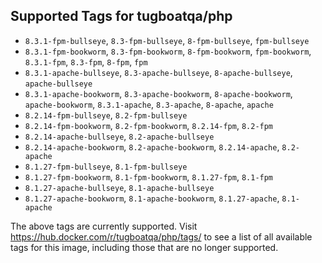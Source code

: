 ## Supported Tags for tugboatqa/php

* `8.3.1-fpm-bullseye`, `8.3-fpm-bullseye`, `8-fpm-bullseye`, `fpm-bullseye`
* `8.3.1-fpm-bookworm`, `8.3-fpm-bookworm`, `8-fpm-bookworm`, `fpm-bookworm`, `8.3.1-fpm`, `8.3-fpm`, `8-fpm`, `fpm`
* `8.3.1-apache-bullseye`, `8.3-apache-bullseye`, `8-apache-bullseye`, `apache-bullseye`
* `8.3.1-apache-bookworm`, `8.3-apache-bookworm`, `8-apache-bookworm`, `apache-bookworm`, `8.3.1-apache`, `8.3-apache`, `8-apache`, `apache`
* `8.2.14-fpm-bullseye`, `8.2-fpm-bullseye`
* `8.2.14-fpm-bookworm`, `8.2-fpm-bookworm`, `8.2.14-fpm`, `8.2-fpm`
* `8.2.14-apache-bullseye`, `8.2-apache-bullseye`
* `8.2.14-apache-bookworm`, `8.2-apache-bookworm`, `8.2.14-apache`, `8.2-apache`
* `8.1.27-fpm-bullseye`, `8.1-fpm-bullseye`
* `8.1.27-fpm-bookworm`, `8.1-fpm-bookworm`, `8.1.27-fpm`, `8.1-fpm`
* `8.1.27-apache-bullseye`, `8.1-apache-bullseye`
* `8.1.27-apache-bookworm`, `8.1-apache-bookworm`, `8.1.27-apache`, `8.1-apache`

The above tags are currently supported. Visit https://hub.docker.com/r/tugboatqa/php/tags/ to see a list of all available tags for this image, including those that are no longer supported.
